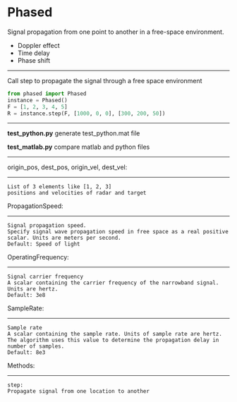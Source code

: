 # Phased
Signal propagation from one point to another in a free-space environment.
* Doppler effect
* Time delay
* Phase shift
***
Call step to propagate the signal through a free space environment

```python
from phased import Phased
instance = Phased()
F = [1, 2, 3, 4, 5]
R = instance.step(F, [1000, 0, 0], [300, 200, 50])
```
***
**test_python.py** generate test_python.mat file  

**test_matlab.py** compare matlab and python files  

***
origin_pos, dest_pos, origin_vel, dest_vel:
__________________________________________
	List of 3 elements like [1, 2, 3]
	positions and velocities of radar and target

PropagationSpeed:
________________
	Signal propagation speed.
  	Specify signal wave propagation speed in free space as a real positive scalar. Units are meters per second.
  	Default: Speed of light

OperatingFrequency:
__________________
	Signal carrier frequency
  	A scalar containing the carrier frequency of the narrowband signal. Units are hertz.
  	Default: 3e8
SampleRate:
__________
	Sample rate
	A scalar containing the sample rate. Units of sample rate are hertz.
	The algorithm uses this value to determine the propagation delay in number of samples.
	Default: 8e3
Methods:
_______
	step:
	Propagate signal from one location to another
